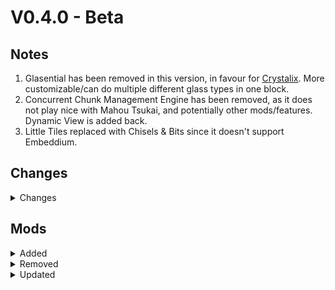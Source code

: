 # V0.4.0 - Beta

## Notes

1. Glasential has been removed in this version, in favour for [Crystalix](https://www.curseforge.com/minecraft/mc-mods/crystalix). More customizable/can do multiple different glass types in one block.
2. Concurrent Chunk Management Engine has been removed, as it does not play nice with Mahou Tsukai, and potentially other mods/features. Dynamic View is added back.
3. Little Tiles replaced with Chisels & Bits since it doesn't support Embeddium.

## Changes

<details>
<summary>Changes</summary>
- fixed Electric Fence from Mekanism Turrets & Fences
- Changed stats of turrets from Mekanism Turrets & Fences
- Added tooltips for Mekanism Turrets
- fixed default resourcepacks
- Changed Curvy Pipes settings
    - Curvy Pipes are more in line with mekanism stats
    - Curvy Pipe recipes modified
- Added hideitems.js to hide/remove unused/unneeded items from EMI
- Added new seeds for Irons Spellbooks materials. They are dropped from specific mobs rather than being crafted.
- Added new quests(FLoaBG; Welcome, Tips and Tricks)(Mobs; Kills)
- Changed Apothic Spawners modifier materials
- Attempt to balance mahou
- Setup server friendly ftbranks config
- Apotheosis charms only work in curios charm slots
- Simply Magnets moved from Charm curios to Magnet curios
- Removed/Hidden flying potions from apotheosis
- Removed allthemodium stuff from DROPPING as affixed loot
- Removed some cataclysm mobs/minibosses from spawning as "Apothic Invaders"
- Cleaned some .js files

</details>

## Mods

<details>
<summary>Added</summary>
- Mekanism Weaponry
- Curvy Pipes
- Better Advancements
- Rechiseled
- Rechiseled: Chipped
- Nature's Aura
- Nature's Aura KubeJS
- Mahou Tsukai
- Luminax
- Crsytalix
- Dynamic View
- Chisels and Bits
- Harvest With Ease
- Cobweb (library)
- MoreJS
- RFtools Utility

</details>

<details>
<summary>Removed</summary>
- Glasential
- C2ME/Concurrent Chunk Management Engine
    - Doesn't play nice with Mahou Tsukai, possibly more mods/features.
- Little Tiles
    - Replaced with Chisel and Bits since it wasn't rendering correctly.
- Right Click Harvest

</details>

<details>
<summary>Updated</summary>

</details>
